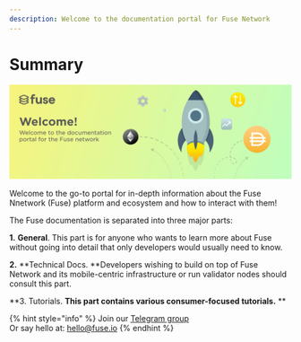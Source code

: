 ```yaml
---
description: Welcome to the documentation portal for Fuse Network
---
```

# Summary

![](.gitbook/assets/rocket-illuss.jpg)

Welcome to the go-to portal for in-depth information about the Fuse Nпetwork (Fuse) platform and ecosystem and how to interact with them!

The Fuse documentation is separated into three major parts:

**1.** **General**. This part is for anyone who wants to learn more about Fuse without going into detail that only developers would usually need to know.

**2.** **Technical Docs. **Developers wishing to build on top of Fuse Network and its mobile-centric infrastructure or run validator nodes should consult this part. 

**3. Tutorials. **This part contains various consumer-focused tutorials.** **  

{% hint style="info" %}
Join our [Telegram group](https://t.me/fuseio)\
Or say hello at: hello@fuse.io
{% endhint %}
